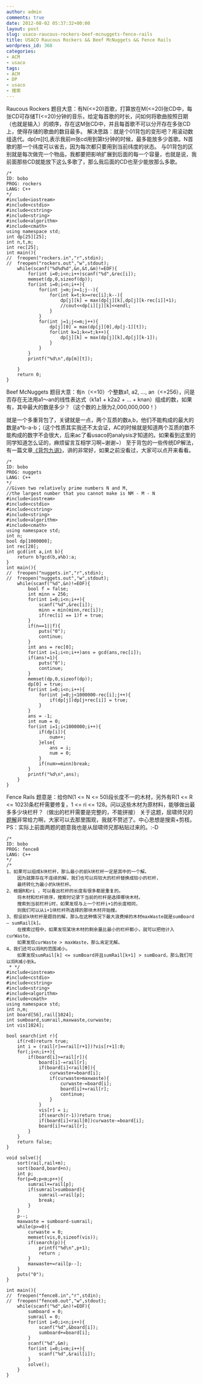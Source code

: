 ```yaml
---
author: admin
comments: true
date: 2012-08-02 05:37:32+00:00
layout: post
slug: usaco-raucous-rockers-beef-mcnuggets-fence-rails
title: USACO Raucous Rockers && Beef McNuggets && Fence Rails
wordpress_id: 368
categories:
- ACM
- usaco
tags:
- ACM
- DP
- usaco
- 搜索
---
```


Raucous Rockers
题目大意：有N(<=20)首歌，打算放在M(<=20)张CD中，每张CD可存储T(<=20)分钟的音乐，给定每首歌的时长，问如何将歌曲按照日期（也就是输入）的顺序，存在这M张CD中，并且每首歌不可以分开存在多张CD上，使得存储的歌曲的数目最多。
解决思路：就是个01背包的变形吧？用滚动数组迭代。dp[m][t],表示我前m张cd用到第t分钟的时候，最多能放多少首歌。N首歌的那一个纬度可以省去，因为每次都只要用到当前纬度的状态。
与01背包的区别就是每次做完一个物品，我都要把影响扩展到后面的每一个容量，也就是说，我前面那些CD就能放下这么多歌了，那么我后面的CD也至少能放那么多歌。

```
/*
ID: bobo
PROG: rockers
LANG: C++
*/
#include<iostream>
#include<cstdio>
#include<cstring>
#include<string>
#include<algorithm>
#include<cmath>
using namespace std;
int dp[25][25];
int n,t,m;
int rec[25];
int main(){
//	freopen("rockers.in","r",stdin);
//	freopen("rockers.out","w",stdout);
	while(scanf("%d%d%d",&n,&t,&m)!=EOF){
		for(int i=0;i<n;i++)scanf("%d",&rec[i]);
		memset(dp,0,sizeof(dp));
		for(int i=0;i<n;i++){
			for(int j=m;j>=1;j--){
				for(int k=t;k>=rec[i];k--){
					dp[j][k] = max(dp[j][k],dp[j][k-rec[i]]+1);
					//cout<<dp[i][j][k]<<endl;
				}
			}
			for(int j=1;j<=m;j++){
				dp[j][0] = max(dp[j][0],dp[j-1][t]);
				for(int k=1;k<=t;k++){
					dp[j][k] = max(dp[j][k],dp[j][k-1]);
				}
			}
		}
		printf("%d\n",dp[m][t]);

	}
	return 0;
}
```

Beef McNuggets 
题目大意：有n（<=10）个整数a1, a2, …, an（<=256），问是否存在无法用a1～an的线性表达式（k1a1 + k2a2 + … + knan）组成的数，如果有，其中最大的数是多少？（这个数的上限为2,000,000,000！）

就是一个多重背包了，关键就是一点，两个互质的数a,b，他们不能构成的最大的数是a*b-a-b；（这个性质其实我还不太会证，AC的时候就是知道两个互质的数不能构成的数字不会很大，后来ac了看usaco的analysis才知道的。如果看到这里的同学知道怎么证的，麻烦留言互相学习啊~谢谢~）
至于背包的一些传统DP解法，有一篇文章[《背包九讲》](https://wonderflow.info/images/2012-08-02-usaco-raucous-rockers-beef-mcnuggets-fence-rails/背包九讲.pdf)，讲的非常好，如果之前没看过，大家可以点开来看看。
```
/*
ID: bobo
PROG: nuggets
LANG: C++
*/
//Given two relatively prime numbers N and M,
//the largest number that you cannot make is NM - M - N
#include<iostream>
#include<cstdio>
#include<cstring>
#include<string>
#include<algorithm>
#include<cmath>
using namespace std;
int n;
bool dp[1000000];
int rec[20];
int gcd(int a,int b){
	return b?gcd(b,a%b):a;
}
int main(){
//	freopen("nuggets.in","r",stdin);
//	freopen("nuggets.out","w",stdout);
	while(scanf("%d",&n)!=EOF){
		bool f = false;
		int minn = 256;
		for(int i=0;i<n;i++){
			scanf("%d",&rec[i]);
			minn = min(minn,rec[i]);
			if(rec[i] == 1)f = true;
		}
		if(n==1||f){
			puts("0");
			continue;
		}
		int ans = rec[0];
		for(int i=1;i<n;i++)ans = gcd(ans,rec[i]);
		if(ans!=1){
			puts("0");
			continue;
		}
		memset(dp,0,sizeof(dp));
		dp[0] = true;
		for(int i=0;i<n;i++){
			for(int j=0;j<1000000-rec[i];j++){
				if(dp[j])dp[j+rec[i]] = true;
			}
		}
		ans = -1;
		int num = 0;
		for(int i=1;i<1000000;i++){
			if(dp[i]){
				num++;
			}else{
				ans = i;
				num = 0;
			}
			if(num>=minn)break;
		}
		printf("%d\n",ans);
	}
}
```

Fence Rails 题意是：给你N(1 <= N <= 50)段长度不一的木材，另外有R(1 <= R <= 1023)条栏杆需要修复，1 <= ri <= 128。问以这些木材为原材料，能够做出最多多少块栏杆？（做出的栏杆需要是完整的，不能拼接）
关于这题，屈啸师兄的[题解](http://qxavier.info/2011/07/01/usaco-section-4-1-fence-rails/)非常给力啊，大家可以去那里围观，我就不赘述了。中心思想是搜索+剪枝。PS：实际上前面两题的题意我也是从屈啸师兄那粘贴过来的。:-D

```
/*
ID: bobo
PROG: fence8
LANG: C++
*/
/*
1、如果可以组成k块栏杆，那么最小的前k块栏杆一定是其中的一个解。
	因为就算存在不连续的解，我们也可以将较大的栏杆替换成较小的栏杆，
	最终转化为最小的k块栏杆。
2、根据R和ri ，可以看出栏杆的长度有很多都是重复的。
	将木材和栏杆排序，搜索时记录下当前的栏杆是选择哪块木材。
	搜索到当前栏杆i时，如果发现与上一个栏杆i+1的长度相同，
	则我们可以从i+1块栏杆所选择的那块木材开始搜。
3、假设前k块栏杆是题目的解，那么在这种情况下最大浪费掉的木材maxWaste就是sumBoard – sumRail[k]。
	在搜索过程中，如果发现某块木材的剩余量比最小的栏杆都小，就可以把他计入curWaste，
	如果发现curWaste > maxWaste，那么肯定无解。
4、我们还可以将R的范围减小。
	如果发现sumRail[k] <= sumBoard并且sumRail[k+1] > sumBoard，那么我们可以将R减小到k。
 * */
#include<iostream>
#include<cstdio>
#include<cstring>
#include<string>
#include<algorithm>
#include<cmath>
using namespace std;
int n,m;
int board[56],rail[1024];
int sumboard,sumrail,maxwaste,curwaste;
int vis[1024];

bool search(int r){
	if(r<0)return true;
	int i = (rail[r]==rail[r+1])?vis[r+1]:0;
	for(;i<n;i++){
		if(board[i]>=rail[r]){
			board[i]-=rail[r];
			if(board[i]<rail[0]){
				curwaste+=board[i];
				if(curwaste>maxwaste){
					curwaste-=board[i];
					board[i]+=rail[r];
					continue;
				}
			}
			vis[r] = i;
			if(search(r-1))return true;
			if(board[i]<rail[0])curwaste-=board[i];
			board[i]+=rail[r];
		}
	}
	return false;
}

void solve(){
	sort(rail,rail+m);
	sort(board,board+n);
	int p;
	for(p=0;p<m;p++){
		sumrail+=rail[p];
		if(sumrail>sumboard){
			sumrail-=rail[p];
			break;
		}
	}
	p--;
	maxwaste = sumboard-sumrail;
	while(p>=0){
		curwaste = 0;
		memset(vis,0,sizeof(vis));
		if(search(p)){
			printf("%d\n",p+1);
			return ;
		}
		maxwaste+=rail[p--];
	}
	puts("0");
}

int main(){
//	freopen("fence8.in","r",stdin);
//	freopen("fence8.out","w",stdout);
	while(scanf("%d",&n)!=EOF){
		sumboard = 0;
		sumrail = 0;
		for(int i=0;i<n;i++){
			scanf("%d",&board[i]);
			sumboard+=board[i];
		}
		scanf("%d",&m);
		for(int i=0;i<m;i++){
			scanf("%d",&rail[i]);
		}
		solve();
	}
}
```

